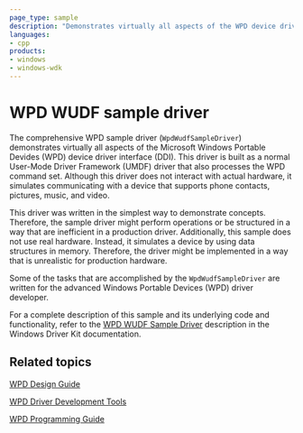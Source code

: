 ```yaml
---
page_type: sample
description: "Demonstrates virtually all aspects of the WPD device driver interface (DDI)."
languages:
- cpp
products:
- windows
- windows-wdk
---
```


<!---
    name: WPD WUDF sample driver
    platform: UMDF1
    language: cpp
    category: WPD
    description: Demonstrates virtually all aspects of the WPD device driver interface (DDI).
    samplefwlink: http://go.microsoft.com/fwlink/p/?LinkId=618011
--->

# WPD WUDF sample driver

The comprehensive WPD sample driver (`WpdWudfSampleDriver`) demonstrates virtually all aspects of the Microsoft Windows Portable Devides (WPD) device driver interface (DDI). This driver is built as a normal User-Mode Driver Framework (UMDF) driver that also processes the WPD command set. Although this driver does not interact with actual hardware, it simulates communicating with a device that supports phone contacts, pictures, music, and video.

This driver was written in the simplest way to demonstrate concepts. Therefore, the sample driver might perform operations or be structured in a way that are inefficient in a production driver. Additionally, this sample does not use real hardware. Instead, it simulates a device by using data structures in memory. Therefore, the driver might be implemented in a way that is unrealistic for production hardware.

Some of the tasks that are accomplished by the `WpdWudfSampleDriver` are written for the advanced Windows Portable Devices (WPD) driver developer.

For a complete description of this sample and its underlying code and functionality, refer to the [WPD WUDF Sample Driver](http://msdn.microsoft.com/en-us/library/windows/hardware/ff597723) description in the Windows Driver Kit documentation.

## Related topics

[WPD Design Guide](http://msdn.microsoft.com/en-us/library/windows/hardware/ff597864)

[WPD Driver Development Tools](http://msdn.microsoft.com/en-us/library/windows/hardware/ff597568)

[WPD Programming Guide](https://msdn.microsoft.com/en-us/library/windows/hardware/ff597898)